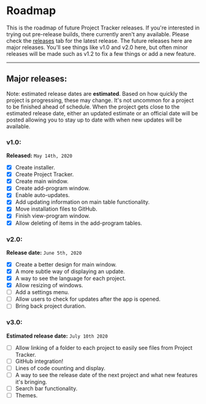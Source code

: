 # Roadmap
This is the roadmap of future Project Tracker releases. If you're interested in trying
out pre-release builds, there currently aren't any available. Please check the [releases](https://github.com/CyanCoding/Project-Tracker/releases) tab for the latest release. The future releases here are major
releases. You'll see things like v1.0 and v2.0 here, but often minor releases
will be made such as v1.2 to fix a few things or add a new feature.

---
## Major releases:
Note: estimated release dates are **estimated**. Based on how quickly the project is progressing,
these may change. It's not uncommon for a project to be finished ahead of schedule. When the
project gets close to the estimated release date, either an updated estimate or an official
date will be posted allowing you to stay up to date with when new updates will be available.

### v1.0:
**Released:** `May 14th, 2020`

- [x] Create installer.
- [x] Create Project Tracker.
- [x] Create main window.
- [x] Create add-program window.
- [x] Enable auto-updates.
- [x] Add updating information on main table functionality.
- [x] Move installation files to GitHub.
- [x] Finish view-program window.
- [x] Allow deleting of items in the add-program tables.

### v2.0:
**Release date:** `June 5th, 2020`

- [x] Create a better design for main window.
- [x] A more subtle way of displaying an update.
- [x] A way to see the language for each project.
- [x] Allow resizing of windows.
- [ ] Add a settings menu.
- [ ] Allow users to check for updates after the app is opened.
- [ ] Bring back project duration.

### v3.0:
**Estimated release date:** `July 10th 2020`
- [ ] Allow linking of a folder to each project to easily see files from Project Tracker.
- [ ] GitHub integration!
- [ ] Lines of code counting and display.
- [ ] A way to see the release date of the next project and what new features it's bringing.
- [ ] Search bar functionality.
- [ ] Themes.

